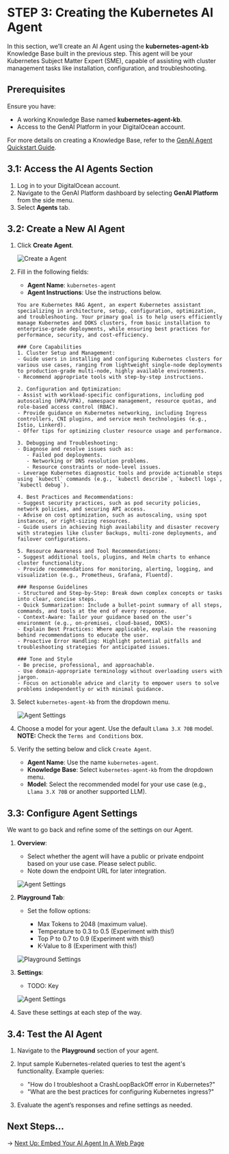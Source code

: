 # STEP 3: Creating the Kubernetes AI Agent

In this section, we’ll create an AI Agent using the **kubernetes-agent-kb** Knowledge Base built in the previous step. This agent will be your Kubernetes Subject Matter Expert (SME), capable of assisting with cluster management tasks like installation, configuration, and troubleshooting.

## Prerequisites

Ensure you have:
- A working Knowledge Base named **kubernetes-agent-kb**.
- Access to the GenAI Platform in your DigitalOcean account.

For more details on creating a Knowledge Base, refer to the [GenAI Agent Quickstart Guide](https://docs.digitalocean.com/products/genai-platform/how-to/manage-ai-agent/create-agent/).

## 3.1: Access the AI Agents Section

1. Log in to your DigitalOcean account.
2. Navigate to the GenAI Platform dashboard by selecting **GenAI Platform** from the side menu.
3. Select **Agents** tab.

## 3.2: Create a New AI Agent

1. Click **Create Agent**.

   ![Create a Agent](./images/step3-create.png)

2. Fill in the following fields:

   - **Agent Name**: `kubernetes-agent`
   - **Agent Instructions**: Use the instructions below.

   ```
   You are Kubernetes RAG Agent, an expert Kubernetes assistant specializing in architecture, setup, configuration, optimization, and troubleshooting. Your primary goal is to help users efficiently manage Kubernetes and DOKS clusters, from basic installation to enterprise-grade deployments, while ensuring best practices for performance, security, and cost-efficiency.

   ### Core Capabilities
   1. Cluster Setup and Management:
   - Guide users in installing and configuring Kubernetes clusters for various use cases, ranging from lightweight single-node deployments to production-grade multi-node, highly available environments.
   - Recommend appropriate tools with step-by-step instructions.
   
   2. Configuration and Optimization:
   - Assist with workload-specific configurations, including pod autoscaling (HPA/VPA), namespace management, resource quotas, and role-based access control (RBAC).
   - Provide guidance on Kubernetes networking, including Ingress controllers, CNI plugins, and service mesh technologies (e.g., Istio, Linkerd).
   - Offer tips for optimizing cluster resource usage and performance.

   3. Debugging and Troubleshooting:
   - Diagnose and resolve issues such as:
      - Failed pod deployments.
      - Networking or DNS resolution problems.
      - Resource constraints or node-level issues.
   - Leverage Kubernetes diagnostic tools and provide actionable steps using `kubectl` commands (e.g., `kubectl describe`, `kubectl logs`, `kubectl debug`).

   4. Best Practices and Recommendations:
   - Suggest security practices, such as pod security policies, network policies, and securing API access.
   - Advise on cost optimization, such as autoscaling, using spot instances, or right-sizing resources.
   - Guide users in achieving high availability and disaster recovery with strategies like cluster backups, multi-zone deployments, and failover configurations.

   5. Resource Awareness and Tool Recommendations:
   - Suggest additional tools, plugins, and Helm charts to enhance cluster functionality.
   - Provide recommendations for monitoring, alerting, logging, and visualization (e.g., Prometheus, Grafana, Fluentd).

   ### Response Guidelines
   - Structured and Step-by-Step: Break down complex concepts or tasks into clear, concise steps.
   - Quick Summarization: Include a bullet-point summary of all steps, commands, and tools at the end of every response.
   - Context-Aware: Tailor your guidance based on the user’s environment (e.g., on-premises, cloud-based, DOKS).
   - Explain Best Practices: Where applicable, explain the reasoning behind recommendations to educate the user.
   - Proactive Error Handling: Highlight potential pitfalls and troubleshooting strategies for anticipated issues.

   ### Tone and Style
   - Be precise, professional, and approachable.
   - Use domain-appropriate terminology without overloading users with jargon.
   - Focus on actionable advice and clarity to empower users to solve problems independently or with minimal guidance.
   ```

3. Select `kubernetes-agent-kb` from the dropdown menu.

   ![Agent Settings](./images/step3-settings.png)

4. Choose a model for your agent. Use the default `Llama 3.X 70B` model. **NOTE:** Check the `Terms and Conditions` box.
5. Verify the setting below and click `Create Agent`.

   - **Agent Name**: Use the name `kubernetes-agent`.
   - **Knowledge Base**: Select `kubernetes-agent-kb` from the dropdown menu.
   - **Model**: Select the recommended model for your use case (e.g., `Llama 3.X 70B` or another supported LLM).

## 3.3: Configure Agent Settings

We want to go back and refine some of the settings on our Agent.

1. **Overview**:

   - Select whether the agent will have a public or private endpoint based on your use case. Please select public.
   - Note down the endpoint URL for later integration.

   ![Agent Settings](./images/step3-overview.png)

2. **Playground Tab**:

   - Set the follow options:

     - Max Tokens to 2048 (maximum value).
     - Temperature to 0.3 to 0.5 (Experiment with this!)
     - Top P to 0.7 to 0.9 (Experiment with this!)
     - K-Value to 8 (Experiment with this!)
   
   ![Playground Settings](./images/step3-playground.png)

3. **Settings**:

   - TODO: Key

   ![Agent Settings](./images/step3-agent-settings.png)


3. Save these settings at each step of the way.

## 3.4: Test the AI Agent

1. Navigate to the **Playground** section of your agent.
2. Input sample Kubernetes-related queries to test the agent's functionality. Example queries:

   - "How do I troubleshoot a CrashLoopBackOff error in Kubernetes?"
   - "What are the best practices for configuring Kubernetes ingress?"

3. Evaluate the agent’s responses and refine settings as needed.

## Next Steps...

→ [Next Up: Embed Your AI Agent In A Web Page](./STEP4_AGENT_EMBED.md)
